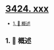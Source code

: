 # [3424. xxx](https://github.com/Tdahuyou/TNotes.leetcode/tree/main/notes/3424.%20xxx)

<!-- region:toc -->

- [1. 📝 概述](#1--概述)

<!-- endregion:toc -->

## 1. 📝 概述
